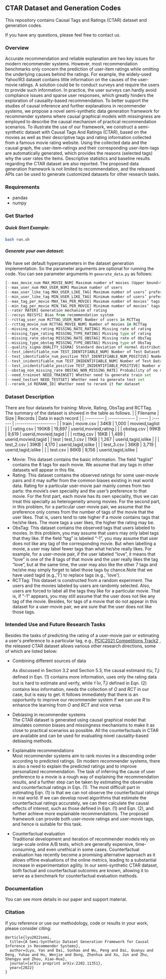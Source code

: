 ## CTAR Dataset and Generation Codes

This repository contains Causal Tags and Ratings (CTAR) dataset and generation codes.

If you have any questions, please feel free to contact us.

### Overview

Accurate recommendation and reliable explanation are two key issues for modern recommender systems. However, most recommendation benchmarks only concern the prediction of user-item ratings while omitting the underlying causes behind the ratings. For example, the widely-used Yahoo!R3 dataset contains little information on the causes of the user-movie ratings. A solution could be to conduct surveys and require the users to provide such information. In practice, the user surveys can hardly avoid compliance issues and  sparse user responses, which greatly hinders the exploration of causality-based recommendation. To better support the studies of causal inference and further explanations in recommender systems, we  propose a novel semi-synthetic data generation framework for recommender systems where causal graphical models with missingness are employed to describe the causal mechanism of practical recommendation scenarios. To illustrate the use of our framework, we construct a semi-synthetic dataset with Causal Tags And Ratings (CTAR), based on the movies as well as their descriptive tags and rating information collected from a famous movie rating website. Using the collected data and the causal graph, the user-item-ratings and their corresponding user-item-tags are automatically generated, which provides the reasons (selected tags) why the user rates the items. Descriptive statistics and baseline results regarding the CTAR dataset are also reported. The proposed data generation framework is not limited to recommendation, and the released APIs can be used to generate customized datasets for other research tasks.

### Requirements

- pandas
- numpy

### Get Started

##### Quick Start Example:

```bash
bash run.sh
```

##### Generate your own dataset:

We have set default hyperparameters in the dataset generation implementation. So the parameter arguments are optional for running the code. You can see parameter arguments in `generate_data.py` as follows:

```python
[--max_movie_num MAX_MOVIE_NUM] Maximum number of movies (Upper bound=9715)
[--max_user_num MAX_USER_NUM] Maximum number of users
[--max_user_like_tag MAX_USER_LIKE_TAG] Maximum number of users’ preferred tags
[--min_user_like_tag MIN_USER_LIKE_TAG] Minimum number of users’ preferred tags
[--max_tag_per_movie MAX_TAG_PER_MOVIE] Maximum number of movies’ tags
[--min_tag_per_movie MIN_TAG_PER_MOVIE] Minimum number of movies’ tags
[--rater RATER] Generation mechanism of rating
[--recsys RECSYS] Bias from recommendation system
[--rcttag_user_num RCTTAG_USER_NUM] Number of users in RCTTag
[--rcttag_movie_num RCTTAG_MOVIE_NUM] Number of movies in RCTTag
[--missing_rate_rating MISSING_RATE_RATING] Missing rate of rating
[--missing_type_rating MISSING_TYPE_RATING] Missing type of rating
[--missing_rate_obstag MISSING_RATE_OBSTAG] Missing rate of ObsTag
[--missing_type_obstag MISSING_TYPE_OBSTAG] Missing type of ObsTag
[--quality_sigma QUALITY_SIGMA] Standard deviation of normal distribution for quality
[--test_identifiable_num TEST_IDENTIFIABLE_NUM] Number of Test Dataset II
[--test_identifiable_num_positive TEST_IDENTIFIABLE_NUM_POSITIVE] Number of positive samples in Test Dataset II
[--test_inidentifiable_num TEST_INIDENTIFIABLE_NUM] Number of Test Dataset III
[--test_inidentifiable_positive TEST_INIDENTIFIABLE_POSITIVE] Number of positive samples in Test Dataset III
[--obstag_non_missing_rate OBSTAG_NON_MISSING_RATE] Probability of no missing in ObsTag
[--need_trainset NEED_TRAINSET] Whether need to generate train set
[--need_testset NEED_TESTSET] Whether need to generate test set
[--rerank_id RERANK_ID] Whether need to rerank it for dataset
```

### Dataset Description

There are four datasets for training: Movie, Rating, ObsTag and RCTTag. The summary of the dataset is showed in the table as follows.
|            | Filename       | Size  | Records | Data in each record   |
| :--------- | :------------- | :---- | :------ | :-------------------- |
| train      | movie.csv      | 34KB  | 1,000   | movieid,taglist       |
|            | rating.csv     | 190KB | 19,897  | userid,movieid,rating |
|            | obstag.csv     | 99KB  | 9,619   | userid,movieid,tagid  |
|            | rcttag.csv     | 16KB  | 1,489   | userid,movieid,tagid  |
| test       | test\_1\.csv   | 11KB  | 1,267   | userid,tagid,islike   |
|            | test\_2\.csv   | 39KB  | 4,170   | userid,tagid,islike   |
|            | test\_3\.csv   | 36KB  | 3,719   | userid,tagid,islike   |
|            | test.csv       | 86KB  | 9,156   | userid,tagid,islike   |
+ Movie:
This dataset contains the basic information. The field “taglist” contains the 8 tags for each movie. We assume that any tags in other datasets will appear in this file.
+ Rating:
This dataset contains the observed ratings for some user-movie pairs and it may suffer from the common biases existing in real world data. Rating for a particular user-movie pair mainly comes from two parts: the movie’s own speciality and the user’s preference to that movie. For the first part, each movie has its own speciality, thus we can treat this specialty as heterogeneity among movies. For the second part, in this problem, for a particular user-movie pair, we assume that the preference only comes from the number of tags of the movie that the user likes. That is, users tend to rate higher if a movie contains tags that he/she likes. The more tags a user likes, the higher the rating may be.
+ ObsTag:
This dataset contains the observed tags that users labeled to movies. In this problem, you may assume that users may only label tags that they like. If the field “tag” is labeled “-1”, you may assume that user does not like any tag of the corresponding movie. But when labelling a movie, a user may label fewer tags than what he/she really likes. For example, for a user-movie pair, if the user labeled “love”, it means that “love” is one of the 8 tags of that movie and the user really likes the tag “love”, but at the same time, the user may also like the other 7 tags and he/she may simply forget to label those tags by chance.Note that we have used tagid (e.g.,'1') to replace tags (e.g., 'love').
+ RCTTag:
This dataset is constructed from a random experiment. The users and the movies labeled by users are randomly selected. Also, users are forced to label all the tags they like for a particular movie. That is, if “-1” appears, you may still assume that the user does not like any tag of the movie. Besides, for tags of a movie that do not appear in this dataset for a user-movie pair, we are sure that the user does not like those tags.

### Intended Use and Future Research Tasks
Besides the tasks of predicting the rating of a user-movie pair or estimating a user's preference to a particular tag, e.g., [PCIC2021 Competitions Track2](https://competition.huaweicloud.com/information/1000041488/introduction) , the released CTAR dataset allows various other research directions, some of which are listed below:

+ Combining different sources of data

  As discussed in Section 3.2 and Section 5.3, the causal estimand $\tau(u,T_i)$ defined in Eqn. (1)  contains more information, uses only the rating data but is hard to estimate and verify, while $\tau^{\prime}(u,T_i)$ defined in Eqn. (2)  contains less information, needs the collection of $O$ and $RCT$ in our case, but is easy to get. It follows immediately that there is an opportunity to improve our recommender system if we can use $R$ to enhance the learning from $O$ and $RCT$ and vice versa.

+ Debiasing in recommender systems  
  The CTAR dataset is generated using causal graphical model that simulates common biases and missingness mechanisms to make it as close to practical scenarios as possible.  All the counterfactuals in CTAR are available and can be used for evaluating novel causality-based debiasing methods.

+ Explainable recommendations  
  Most recommender systems aim to rank movies in a descending order according to predicted ratings. {In modern recommender systems, there is also a need to explain the predicted ratings and to improve personalized recommendation. The  task of inferring the cause of user preference to a movie is a rough way of explaining the recommendation results, and a further step can be taken by estimating the observable and counterfactual ratings in Eqn. (1). The most difficult part in estimating Eqn. (1) is that we can not observe the counterfactual ratings in real world. If we can develop novel algorithms that estimate the counterfactual ratings accurately, we can then calculate the causal effects of interest, such as those defined in Eqn. (1) and Eqn. (2), and further achieve more explainable recommendations. The proposed framework can provide both user-movie ratings and user-movie tags, and hence is suitable for this task.

+ Counterfactual evaluation  
Traditional development and iteration of recommender models rely on large-scale online A/B tests, which are generally expensive,  time-consuming, and even unethical in some cases. Counterfactual evaluation has recently become a promising alternative approach as it allows offline evaluations of the online metrics, leading to a substantial increase in experimentation agility. In our semi-synthetic CTAR  dataset, both factual and counterfactual outcomes are known, allowing it to serve as a benchmark for counterfactual evaluation methods. 

### Documentation

You can see more details in our paper and support material.

### Citation

If you reference or use our methodology, code or results in your work, please consider citing:
```
@article{lyu2022semi,
  title={A Semi-Synthetic Dataset Generation Framework for Causal Inference in Recommender Systems},
  author={Lyu, Yan and Dai, Sunhao and Wu, Peng and Dai, Quanyu and Deng, Yuhao and Hu, Wenjie and Dong, Zhenhua and Xu, Jun and Zhu, Shengyu and Zhou, Xiao-Hua},
  journal={arXiv preprint arXiv:2202.11351},
  year={2022}
}
```
